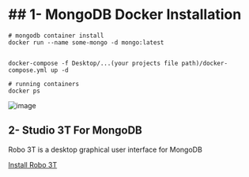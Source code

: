 # ## 1- MongoDB Docker Installation

```
# mongodb container install
docker run --name some-mongo -d mongo:latest


docker-compose -f Desktop/...(your projects file path)/docker-compose.yml up -d

# running containers
docker ps
```

![image](https://user-images.githubusercontent.com/78444522/201440709-6d8d55d1-cb35-4e9d-90d1-71656c7331d7.png)



## 2- Studio 3T For MongoDB

Robo 3T is a desktop graphical user interface for MongoDB

[Install Robo 3T](https://studio3t.com/?utm_source=adwords&utm_medium=ppc&utm_term=robo%203t&utm_campaign=Leads-Search-244&hsa_net=adwords&hsa_ad=620123799740&hsa_src=g&hsa_ver=3&hsa_grp=144470064201&hsa_acc=1756351187&hsa_tgt=kwd-911792479424&hsa_mt=p&hsa_kw=robo%203t&hsa_cam=18251455099&gclid=Cj0KCQiAgribBhDkARIsAASA5bt7sBuEl9HFTmY6N5lHf8dxkU_IPjrYF2jOrurgkW5FrwN2NzR7oKkaAi-nEALw_wcB)

